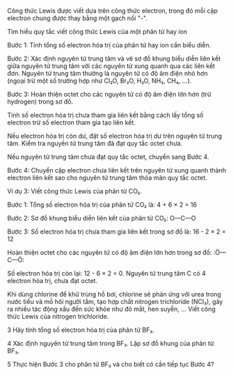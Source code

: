 Công thức Lewis được viết dựa trên công thức electron, trong đó mỗi cặp electron chung được thay bằng một gạch nối "-".

Tìm hiểu quy tắc viết công thức Lewis của một phân tử hay ion

Bước 1: Tính tổng số electron hóa trị của phân tử hay ion cần biểu diễn.

Bước 2: Xác định nguyên tử trung tâm và vẽ sơ đồ khung biểu diễn liên kết giữa nguyên tử trung tâm với các nguyên tử xung quanh qua các liên kết đơn. Nguyên tử trung tâm thường là nguyên tử có độ âm điện nhỏ hơn (ngoại trừ một số trường hợp như Cl₂O, Br₂O, H₂O, NH₃, CH₄, ...).

Bước 3: Hoàn thiện octet cho các nguyên tử có độ âm điện lớn hơn (trừ hydrogen) trong sơ đồ.

Tính số electron hóa trị chưa tham gia liên kết bằng cách lấy tổng số electron trừ số electron tham gia tạo liên kết.

Nếu electron hóa trị còn dư, đặt số electron hóa trị dư trên nguyên tử trung tâm. Kiểm tra nguyên tử trung tâm đã đạt quy tắc octet chưa.

Nếu nguyên tử trung tâm chưa đạt quy tắc octet, chuyển sang Bước 4.

Bước 4: Chuyển cặp electron chưa liên kết trên nguyên tử xung quanh thành electron liên kết sao cho nguyên tử trung tâm thỏa mãn quy tắc octet.

Ví dụ 3: Viết công thức Lewis của phân tử CO₂.

Bước 1: Tổng số electron hóa trị của phân tử CO₂ là:
4 + 6 × 2 = 16

Bước 2: Sơ đồ khung biểu diễn liên kết của phân tử CO₂:
O—C—O

Bước 3: Số electron hóa trị chưa tham gia liên kết trong sơ đồ là:
16 - 2 × 2 = 12

Hoàn thiện octet cho các nguyên tử có độ âm điện lớn hơn trong sơ đồ:
:Ö—C—Ö:

Số electron hóa trị còn lại: 12 - 6 × 2 = 0.
Nguyên tử trung tâm C có 4 electron hóa trị, chưa đạt octet.

Khi dùng chlorine để khử trùng hồ bơi, chlorine sẽ phản ứng với urea trong nước tiểu và mồ hôi người tắm, tạo hợp chất nitrogen trichloride (NCl₃), gây ra nhiều tác động xấu đến sức khỏe như đỏ mắt, hen suyễn, ... Viết công thức Lewis của nitrogen trichloride.

3 Hãy tính tổng số electron hóa trị của phân tử BF₃.

4 Xác định nguyên tử trung tâm trong BF₃. Lập sơ đồ khung của phân tử BF₃.

5 Thực hiện Bước 3 cho phân tử BF₃ và cho biết có cần tiếp tục Bước 4?
